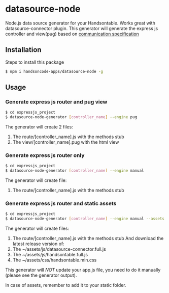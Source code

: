 # datasource-node
Node.js data source generator for your Handsontable. Works great with datasource-connector plugin.
This generator will generate the express js controller and view(pug) based on [communication specification](https://github.com/handsoncode-apps/datasource-connector/tree/master/doc#handsontable-datasource-communication)

## Installation
Steps to install this package

```bash
$ npm i handsoncode-apps/datasource-node -g
```
## Usage 
### Generate express js router and pug view
```bash
$ cd expressjs_project
$ datasource-node-generator [controller_name] --engine pug
```
The generator will create 2 files: 
1. The route/[controller_name].js with the methods stub
1. The view/[controller_name].pug with the html view

### Generate express js router only
```bash
$ cd expressjs_project
$ datasource-node-generator [controller_name] --engine manual
```

The generator will create file: 
1. The route/[controller_name].js with the methods stub

### Generate express js router and static assets
```bash
$ cd expressjs_project
$ datasource-node-generator [controller_name] --engine manual --assets ~/assets
```

The generator will create files: 
1. The route/[controller_name].js with the methods stub
And download the latest release version of:
1. The ~/assets/js/datasource-connector.full.js 
1. The ~/assets/js/handsontable.full.js 
1. The ~/assets/css/handsontable.min.css 


This generator will *NOT* update your app.js file, you need to do it manually (please see the generator output).  

In case of assets, remember to add it to your static folder.
